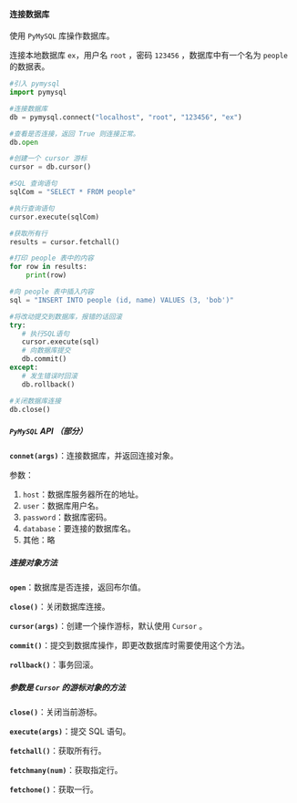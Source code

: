 #### 连接数据库

使用 `PyMySQL` 库操作数据库。

连接本地数据库 `ex`，用户名 `root` ，密码 `123456` ，数据库中有一个名为 `people` 的数据表。

```python
#引入 pymysql
import pymysql

#连接数据库
db = pymysql.connect("localhost", "root", "123456", "ex")

#查看是否连接，返回 True 则连接正常。
db.open

#创建一个 cursor 游标
cursor = db.cursor()

#SQL 查询语句
sqlCom = "SELECT * FROM people"

#执行查询语句
cursor.execute(sqlCom)

#获取所有行
results = cursor.fetchall()

#打印 people 表中的内容
for row in results: 
    print(row)

#向 people 表中插入内容
sql = "INSERT INTO people (id, name) VALUES (3, 'bob')"

#将改动提交到数据库，报错的话回滚
try:
   # 执行SQL语句
   cursor.execute(sql)
   # 向数据库提交
   db.commit()
except:
   # 发生错误时回滚
   db.rollback()

#关闭数据库连接
db.close()
```

##### `PyMySQL` API （部分）

**`connet(args)`**：连接数据库，并返回连接对象。

参数：

1. `host`：数据库服务器所在的地址。
2. `user`：数据库用户名。
3. `password`：数据库密码。
4. `database`：要连接的数据库名。
5. 其他：略

##### 连接对象方法

**`open`**：数据库是否连接，返回布尔值。

**`close()`**：关闭数据库连接。

**`cursor(args)`**：创建一个操作游标，默认使用 `Cursor` 。

**`commit()`**：提交到数据库操作，即更改数据库时需要使用这个方法。

**`rollback()`**：事务回滚。

##### 参数是 `Cursor`  的游标对象的方法

**`close()`**：关闭当前游标。

**`execute(args)`**：提交 SQL 语句。

**`fetchall()`**：获取所有行。

**`fetchmany(num)`**：获取指定行。

**`fetchone()`**：获取一行。





